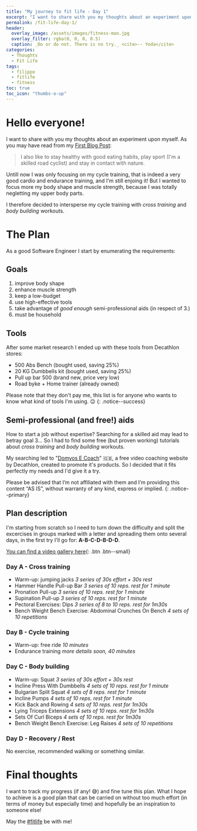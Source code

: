 ```yaml
---
title: "My journey to fit life - Day 1"
excerpt: "I want to share with you my thoughts about an experiment upon myself. It's about how I'm trying to achieve a more fit life. :muscle:"
permalink: /fit-life-day-1/
header:
  overlay_image: /assets/images/fitness-man.jpg
  overlay_filter: rgba(0, 0, 0, 0.5)
  caption: _Do or do not. There is no try._ <cite>-- Yoda</cite>
categories:
  - Thoughts
  - Fit Life
tags:
  - filippo
  - fitlife
  - fitness
toc: true
toc_icon: "thumbs-o-up"
---
```


# Hello everyone!

I want to share with you my thoughts about an experiment upon myself. As you may have read from my <a href="/hello-world/">First Blog Post</a>:

> I also like to stay healthy with good eating habits, play sport (I'm a skilled road cyclist) and stay in contact with nature.

Untill now I was only focusing on my cycle training, that is indeed a very good cardio and endurance training, and I'm still enjoing it! But I wanted to focus more my body shape and muscle strength, because I was totally negletting my upper body parts.

I therefore decided to intersperse my cycle training with _cross training_ and _body building_ workouts.

# The Plan

As a good Software Engineer I start by enumerating the requirements:

## Goals

 1. improve body shape
 2. enhance muscle strength
 3. keep a low-budget
 4. use high-effective tools
 5. take advantage of _good enough_ semi-professional aids (in respect of 3.)
 6. must be household

## Tools

After some market research I ended up with these tools from Decathlon stores:

 * 500 Abs Bench (bought used, saving 25%)
 * 20 KG Dumbbells kit (bought used, saving 25%)
 * Pull up bar 500 (brand new, price very low)
 * Road byke + Home trainer (already owned)

Please note that they don't pay me, this list is for anyone who wants to know what kind of tools I'm using. :wink:
{: .notice--success}

## Semi-professional (and free!) aids

How to start a job without expertise? Searching for a skilled aid may lead to betray goal 3... So I had to find some free (but proven working) tutorials about _cross training_ and _body building_ workouts.

My searching led to "<a href="http://videos.domyos.co.uk/" target="_blank" rel="noreferrer">Domyos E Coach</a>" :gb:, a free video coaching website by Decathlon, created to promote it's products. So I decided that it fits perfectly my needs and I'd give it a try.

Please be advised that I’m not affiliated with them and I’m providing this content “AS IS”, without warranty of any kind, express or implied.
{: .notice--primary}

## Plan description

I'm starting from scratch so I need to turn down the difficulty and split the excercises in groups marked with a letter and spreading them onto several days, in the first try I'll go for: **A-B-C-D-B-D-D**.

[You can find a video gallery here](/fit-life-videos-1/){: .btn .btn--small}

### Day A - Cross training

 * Warm-up: jumping jacks _3 series of 30s effort + 30s rest_
 * Hammer Handle Pull-up Bar _3 series of 10 reps. rest for 1 minute_
 * Pronation Pull-up _3 series of 10 reps. rest for 1 minute_
 * Supination Pull-up _3 series of 10 reps. rest for 1 minute_
 * Pectoral Exercises: Dips _3 series of 8 to 10 reps. rest for 1m30s_
 * Bench Weight Bench Exercise: Abdominal Crunches On Bench _4 sets of 10 repetitions_

### Day B - Cycle training

 * Warm-up: free ride _10 minutes_
 * Endurance training _more details soon, 40 minutes_

### Day C - Body building

 * Warm-up: Squat _3 series of 30s effort + 30s rest_
 * Incline Press With Dumbbells _4 sets of 10 reps. rest for 1 minute_
 * Bulgarian Split Squat _4 sets of 8 reps. rest for 1 minute_
 * Incline Pumps _4 sets of 10 reps. rest for 1 minute_
 * Kick Back and Rowing _4 sets of 10 reps. rest for 1m30s_
 * Lying Triceps Extensions _4 sets of 10 reps. rest for 1m30s_
 * Sets Of Curl Biceps _4 sets of 10 reps. rest for 1m30s_
 * Bench Weight Bench Exercise: Leg Raises _4 sets of 10 repetitions_

### Day D - Recovery / Rest

No exercise, recommended walking or something similar.

# Final thoughts

I want to track my progress (if any! :sweat_smile:) and fine tune this plan. What I hope to achieve is a good plan that can be carried on without too much effort (in terms of money but especially time) and hopefully be an inspiration to someone else!

May the <a href="/tags/#fitlife">#fitlife</a> be with me!
